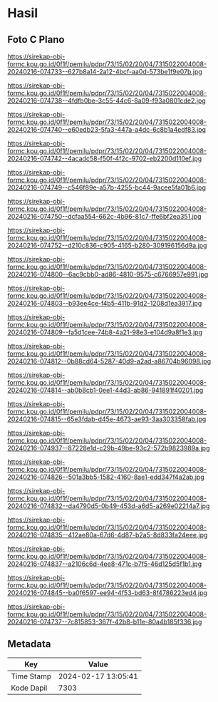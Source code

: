 # Hasil

## Foto C Plano

https://sirekap-obj-formc.kpu.go.id/0f1f/pemilu/pdpr/73/15/02/20/04/7315022004008-20240216-074733--627b8a14-2a12-4bcf-aa0d-573be1f9e07b.jpg

https://sirekap-obj-formc.kpu.go.id/0f1f/pemilu/pdpr/73/15/02/20/04/7315022004008-20240216-074738--4fdfb0be-3c55-44c6-8a09-f93a0801cde2.jpg

https://sirekap-obj-formc.kpu.go.id/0f1f/pemilu/pdpr/73/15/02/20/04/7315022004008-20240216-074740--e60edb23-5fa3-447a-a4dc-6c8b1a4edf83.jpg

https://sirekap-obj-formc.kpu.go.id/0f1f/pemilu/pdpr/73/15/02/20/04/7315022004008-20240216-074742--4acadc58-f50f-4f2c-9702-eb2200d110ef.jpg

https://sirekap-obj-formc.kpu.go.id/0f1f/pemilu/pdpr/73/15/02/20/04/7315022004008-20240216-074749--c546f89e-a57b-4255-bc44-9acee5fa01b6.jpg

https://sirekap-obj-formc.kpu.go.id/0f1f/pemilu/pdpr/73/15/02/20/04/7315022004008-20240216-074750--dcfaa554-662c-4b96-81c7-ffe6bf2ea351.jpg

https://sirekap-obj-formc.kpu.go.id/0f1f/pemilu/pdpr/73/15/02/20/04/7315022004008-20240216-074752--d210c836-c905-4165-b280-309196156d9a.jpg

https://sirekap-obj-formc.kpu.go.id/0f1f/pemilu/pdpr/73/15/02/20/04/7315022004008-20240216-074800--6ac9cbb0-ad86-4810-9575-c6766957e991.jpg

https://sirekap-obj-formc.kpu.go.id/0f1f/pemilu/pdpr/73/15/02/20/04/7315022004008-20240216-074803--b93ee4ce-f4b5-411b-91d2-1208d1ea3917.jpg

https://sirekap-obj-formc.kpu.go.id/0f1f/pemilu/pdpr/73/15/02/20/04/7315022004008-20240216-074809--fa5d1cee-74b8-4a21-98e3-e104d9a8f1e3.jpg

https://sirekap-obj-formc.kpu.go.id/0f1f/pemilu/pdpr/73/15/02/20/04/7315022004008-20240216-074812--0b88cd64-5287-40d9-a2ad-a86704b96098.jpg

https://sirekap-obj-formc.kpu.go.id/0f1f/pemilu/pdpr/73/15/02/20/04/7315022004008-20240216-074814--ab0b8cb1-0ee1-44d3-ab86-941891f40201.jpg

https://sirekap-obj-formc.kpu.go.id/0f1f/pemilu/pdpr/73/15/02/20/04/7315022004008-20240216-074815--65e3fdab-d45e-4673-ae93-3aa303358fab.jpg

https://sirekap-obj-formc.kpu.go.id/0f1f/pemilu/pdpr/73/15/02/20/04/7315022004008-20240216-074937--87228e1d-c29b-49be-93c2-572b9823989a.jpg

https://sirekap-obj-formc.kpu.go.id/0f1f/pemilu/pdpr/73/15/02/20/04/7315022004008-20240216-074826--501a3bb5-1582-4160-8ae1-edd347f4a2ab.jpg

https://sirekap-obj-formc.kpu.go.id/0f1f/pemilu/pdpr/73/15/02/20/04/7315022004008-20240216-074832--da4790d5-0b49-453d-a6d5-a269e02214a7.jpg

https://sirekap-obj-formc.kpu.go.id/0f1f/pemilu/pdpr/73/15/02/20/04/7315022004008-20240216-074835--412ae80a-67d6-4d87-b2a5-8d833fa24eee.jpg

https://sirekap-obj-formc.kpu.go.id/0f1f/pemilu/pdpr/73/15/02/20/04/7315022004008-20240216-074837--a2106c6d-4ee8-471c-b7f5-46d125d5f1b1.jpg

https://sirekap-obj-formc.kpu.go.id/0f1f/pemilu/pdpr/73/15/02/20/04/7315022004008-20240216-074845--ba0f6597-ee94-4f53-bd63-8f4786223ed4.jpg

https://sirekap-obj-formc.kpu.go.id/0f1f/pemilu/pdpr/73/15/02/20/04/7315022004008-20240216-074737--7c815853-367f-42b8-b11e-80a4b185f336.jpg


## Metadata

| Key        | Value               |
| ---------- | ------------------- |
| Time Stamp | 2024-02-17 13:05:41 |
| Kode Dapil | 7303                |




